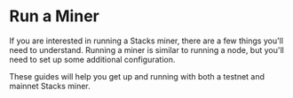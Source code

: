 # Run a Miner

If you are interested in running a Stacks miner, there are a few things you'll need to understand. Running a miner is similar to running a node, but you'll need to set up some additional configuration.

These guides will help you get up and running with both a testnet and mainnet Stacks miner.
